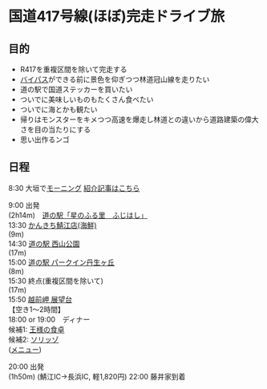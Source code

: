 # 国道417号線(ほぼ)完走ドライブ旅

## 目的
- R417を重複区間を除いて完走する
- [バイパス](https://news.yahoo.co.jp/articles/be1e469bd0cfe70987c013c6fbc7949fb015b659)ができる前に景色を仰ぎつつ林道冠山線を走りたい
- 道の駅で国道ステッカーを買いたい
- ついでに美味しいものもたくさん食べたい
- ついでに海とかも観たい
- 帰りはモンスターをキメつつ高速を爆走し林道との違いから道路建築の偉大さを目の当たりにする
- 思い出作るンゴ

## 日程
8:30 大垣で[モーニング](https://marblecaffe.studio.site/#access) [紹介記事はこちら](https://www.gifu-morning.com/posts/16443037/)


9:00 出発  
(2h14m)　[道の駅「星のふる里　ふじはし」](http://www.ibikogen.com/michinoeki.html)  
13:30 [かんきち鯖江店(海鮮)](https://www.kankichi.info/kankichi)  
    (9m)  
14:30 [道の駅 西山公園](http://www.nishiyama-park.jp)  
    (17m)  
15:00 [道の駅 パークイン丹生ヶ丘](https://www.town-echizen.jp/spot/spot01Detail.php?id=460)  
    (8m)  
15:30 終点(重複区間を除いて)  
    (17m)  
15:50 [越前岬 展望台](https://www.town-echizen.jp/spot/spot01Detail.php?id=276)  
【空き1〜2時間】  
18:00 or 19:00　ディナー  
候補1: [王様の食卓](https://western-restaurant-463.business.site/)  
候補2: [ソリッゾ](https://www.instagram.com/ssoorriissoo/)  
 ([メニュー](https://menu-navi.jp/shop/taverna-sorriso/))


20:00 出発  
    (1h50m)
    (鯖江IC->長浜IC, 軽1,820円)
22:00 藤井家到着